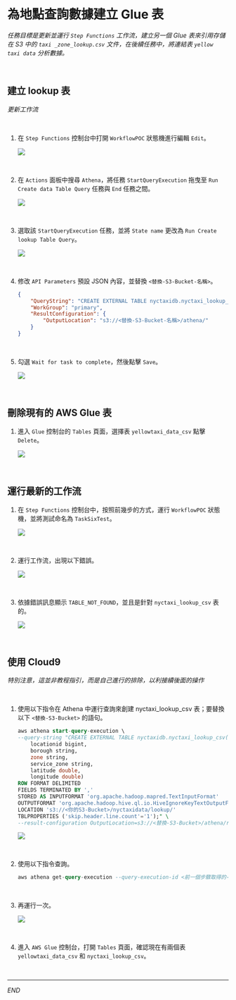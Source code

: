 # 為地點查詢數據建立 Glue 表

_任務目標是更新並運行 `Step Functions` 工作流，建立另一個 Glue 表來引用存儲在 S3 中的 `taxi _zone_lookup.csv` 文件，在後續任務中，將連結表 `yellow taxi data` 分析數據。_

<br>

## 建立 lookup 表

_更新工作流_

<br>

1. 在 `Step Functions` 控制台中打開 `WorkflowPOC` 狀態機進行編輯 `Edit`。

    ![](images/img_104.png)

<br>

2. 在 `Actions` 面板中搜尋 `Athena`，將任務 `StartQueryExecution` 拖曳至 `Run Create data Table Query` 任務與 `End` 任務之間。

    ![](images/img_95.png)

<br>

3. 選取該 `StartQueryExecution` 任務，並將 `State name` 更改為 `Run Create lookup Table Query`。

    ![](images/img_96.png)

<br>

4. 修改 `API Parameters` 預設 JSON 內容，並替換 `<替換-S3-Bucket-名稱>`。

    ```json
    {
        "QueryString": "CREATE EXTERNAL TABLE nyctaxidb.nyctaxi_lookup_csv(  locationid bigint,   borough string,   zone string,   service_zone string,   latitude double,   longitude double) ROW FORMAT DELIMITED   FIELDS TERMINATED BY ',' STORED AS INPUTFORMAT   'org.apache.hadoop.mapred.TextInputFormat' OUTPUTFORMAT   'org.apache.hadoop.hive.ql.io.HiveIgnoreKeyTextOutputFormat' LOCATION  's3://<替換-S3-Bucket-名稱>/nyctaxidata/lookup/' TBLPROPERTIES (  'skip.header.line.count'='1')",
        "WorkGroup": "primary",
        "ResultConfiguration": {
            "OutputLocation": "s3://<替換-S3-Bucket-名稱>/athena/"
        }
    }
    ```

<br>

5. 勾選 `Wait for task to complete`，然後點擊 `Save`。

    ![](images/img_97.png)

<br>

## 刪除現有的 AWS Glue 表

1. 進入 `Glue` 控制台的 `Tables` 頁面，選擇表 `yellowtaxi_data_csv` 點擊 `Delete`。

    ![](images/img_98.png)

<br>

## 運行最新的工作流

1. 在 `Step Functions` 控制台中，按照前幾步的方式，運行 `WorkflowPOC` 狀態機，並將測試命名為 `TaskSixTest`。

    ![](images/img_99.png)

<br>

2. 運行工作流，出現以下錯誤。

    ![](images/img_100.png)

<br>

3. 依據錯誤訊息顯示 `TABLE_NOT_FOUND`，並且是針對 `nyctaxi_lookup_csv` 表的。

    ![](images/img_101.png)

<br>

## 使用 Cloud9

_特別注意，這並非教程指引，而是自己進行的排除，以利接續後面的操作_

<br>

1. 使用以下指令在 Athena 中運行查詢來創建 nyctaxi_lookup_csv 表；要替換以下 `<替換-S3-Bucket>` 的語句。

    ```sql
    aws athena start-query-execution \
    --query-string "CREATE EXTERNAL TABLE nyctaxidb.nyctaxi_lookup_csv(  
        locationid bigint,   
        borough string,   
        zone string,   
        service_zone string,   
        latitude double,   
        longitude double) 
    ROW FORMAT DELIMITED   
    FIELDS TERMINATED BY ',' 
    STORED AS INPUTFORMAT 'org.apache.hadoop.mapred.TextInputFormat' 
    OUTPUTFORMAT 'org.apache.hadoop.hive.ql.io.HiveIgnoreKeyTextOutputFormat' 
    LOCATION 's3://<你的S3-Bucket>/nyctaxidata/lookup/' 
    TBLPROPERTIES ('skip.header.line.count'='1');" \
    --result-configuration OutputLocation=s3://<替換-S3-Bucket>/athena/results/
    ```

    ![](images/img_102.png)

<br>

2. 使用以下指令查詢。

    ```sql
    aws athena get-query-execution --query-execution-id <前一個步驟取得的-ID>
    ```

<br>

3. 再運行一次。

    ![](images/img_103.png)

<br>

4. 進入 `AWS Glue` 控制台，打開 `Tables` 頁面，確認現在有兩個表 `yellowtaxi_data_csv` 和 `nyctaxi_lookup_csv`。


<br>

___

_END_